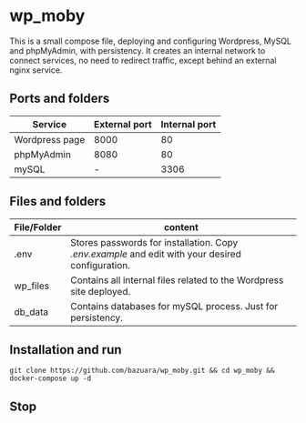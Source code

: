# wp_moby

This is a small compose file, deploying and configuring Wordpress, MySQL and phpMyAdmin, with persistency. 
It creates an internal network to connect services, no need to redirect traffic, except behind an external nginx service.


## Ports and folders


| Service |External port| Internal port|
|--|--|--|
|Wordpress page|8000|80|
|phpMyAdmin| 8080 | 80 |
|mySQL| - | 3306|


## Files and folders

|File/Folder| content|
|--|--|
|.env|Stores passwords for installation. Copy *.env.example* and edit with your desired configuration.|
|wp_files| Contains all internal files related to the Wordpress site deployed.|
|db_data | Contains databases for mySQL process. Just for persistency. |

 
## Installation and run

```git clone https://github.com/bazuara/wp_moby.git && cd wp_moby && docker-compose up -d ```

## Stop

``` docker-compose stop 


